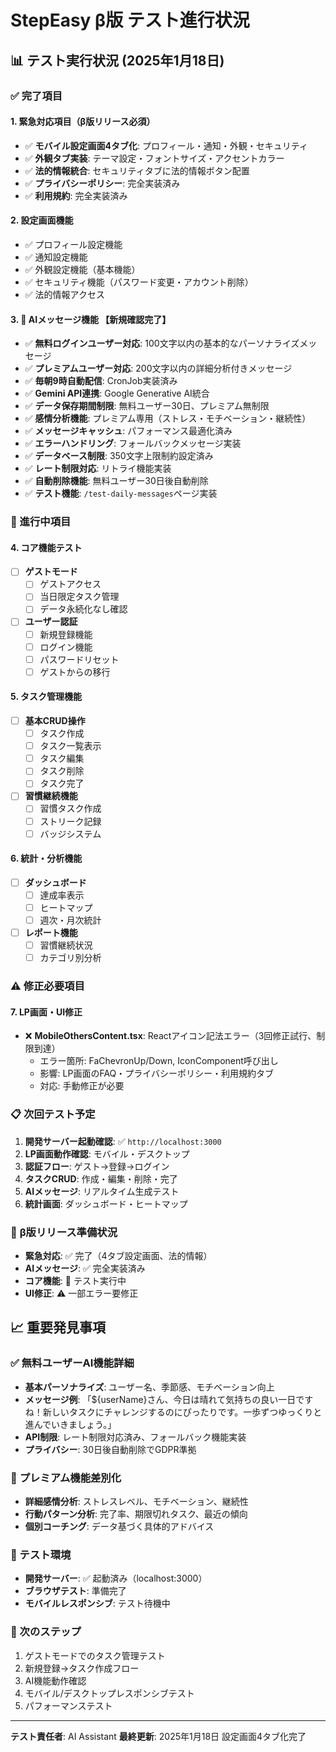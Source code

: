 # StepEasy β版 テスト進行状況

## 📊 テスト実行状況 (2025年1月18日)

### ✅ 完了項目

#### 1. 緊急対応項目（β版リリース必須）
- ✅ **モバイル設定画面4タブ化**: プロフィール・通知・外観・セキュリティ
- ✅ **外観タブ実装**: テーマ設定・フォントサイズ・アクセントカラー
- ✅ **法的情報統合**: セキュリティタブに法的情報ボタン配置
- ✅ **プライバシーポリシー**: 完全実装済み
- ✅ **利用規約**: 完全実装済み

#### 2. 設定画面機能
- ✅ プロフィール設定機能
- ✅ 通知設定機能
- ✅ 外観設定機能（基本機能）
- ✅ セキュリティ機能（パスワード変更・アカウント削除）
- ✅ 法的情報アクセス

#### 3. 🤖 **AIメッセージ機能** 【新規確認完了】
- ✅ **無料ログインユーザー対応**: 100文字以内の基本的なパーソナライズメッセージ
- ✅ **プレミアムユーザー対応**: 200文字以内の詳細分析付きメッセージ
- ✅ **毎朝9時自動配信**: CronJob実装済み
- ✅ **Gemini API連携**: Google Generative AI統合
- ✅ **データ保存期間制限**: 無料ユーザー30日、プレミアム無制限
- ✅ **感情分析機能**: プレミアム専用（ストレス・モチベーション・継続性）
- ✅ **メッセージキャッシュ**: パフォーマンス最適化済み
- ✅ **エラーハンドリング**: フォールバックメッセージ実装
- ✅ **データベース制限**: 350文字上限制約設定済み
- ✅ **レート制限対応**: リトライ機能実装
- ✅ **自動削除機能**: 無料ユーザー30日後自動削除
- ✅ **テスト機能**: `/test-daily-messages`ページ実装

### 🔄 進行中項目

#### 4. コア機能テスト
- [ ] **ゲストモード**
  - [ ] ゲストアクセス
  - [ ] 当日限定タスク管理
  - [ ] データ永続化なし確認
- [ ] **ユーザー認証**
  - [ ] 新規登録機能
  - [ ] ログイン機能
  - [ ] パスワードリセット
  - [ ] ゲストからの移行

#### 5. タスク管理機能
- [ ] **基本CRUD操作**
  - [ ] タスク作成
  - [ ] タスク一覧表示
  - [ ] タスク編集
  - [ ] タスク削除
  - [ ] タスク完了
- [ ] **習慣継続機能**
  - [ ] 習慣タスク作成
  - [ ] ストリーク記録
  - [ ] バッジシステム

#### 6. 統計・分析機能
- [ ] **ダッシュボード**
  - [ ] 達成率表示
  - [ ] ヒートマップ
  - [ ] 週次・月次統計
- [ ] **レポート機能**
  - [ ] 習慣継続状況
  - [ ] カテゴリ別分析

### ⚠️ 修正必要項目

#### 7. LP画面・UI修正
- ❌ **MobileOthersContent.tsx**: Reactアイコン記法エラー（3回修正試行、制限到達）
  - エラー箇所: FaChevronUp/Down, IconComponent呼び出し
  - 影響: LP画面のFAQ・プライバシーポリシー・利用規約タブ
  - 対応: 手動修正が必要

### 📋 **次回テスト予定**
1. **開発サーバー起動確認**: ✅ `http://localhost:3000`
2. **LP画面動作確認**: モバイル・デスクトップ
3. **認証フロー**: ゲスト→登録→ログイン
4. **タスクCRUD**: 作成・編集・削除・完了
5. **AIメッセージ**: リアルタイム生成テスト
6. **統計画面**: ダッシュボード・ヒートマップ

### 🎯 **β版リリース準備状況**
- **緊急対応**: ✅ 完了（4タブ設定画面、法的情報）
- **AIメッセージ**: ✅ 完全実装済み
- **コア機能**: 🔄 テスト実行中
- **UI修正**: ⚠️ 一部エラー要修正

## 📈 **重要発見事項**

### ✅ **無料ユーザーAI機能詳細**
- **基本パーソナライズ**: ユーザー名、季節感、モチベーション向上
- **メッセージ例**: 「${userName}さん、今日は晴れて気持ちの良い一日ですね！新しいタスクにチャレンジするのにぴったりです。一歩ずつゆっくりと進んでいきましょう。」
- **API制限**: レート制限対応済み、フォールバック機能実装
- **プライバシー**: 30日後自動削除でGDPR準拠

### 🔮 **プレミアム機能差別化**
- **詳細感情分析**: ストレスレベル、モチベーション、継続性
- **行動パターン分析**: 完了率、期限切れタスク、最近の傾向
- **個別コーチング**: データ基づく具体的アドバイス

### 📱 テスト環境
- **開発サーバー**: ✅ 起動済み（localhost:3000）
- **ブラウザテスト**: 準備完了
- **モバイルレスポンシブ**: テスト待機中

### 🎯 次のステップ
1. ゲストモードでのタスク管理テスト
2. 新規登録→タスク作成フロー
3. AI機能動作確認
4. モバイル/デスクトップレスポンシブテスト
5. パフォーマンステスト

---
**テスト責任者**: AI Assistant
**最終更新**: 2025年1月18日 設定画面4タブ化完了 